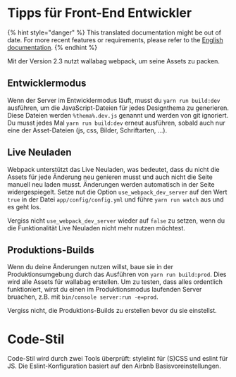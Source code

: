 # Tipps für Front-End Entwickler

{% hint style="danger" %}
This translated documentation might be out of date. For more recent features or requirements, please refer to the [English documentation](https://doc.wallabag.org/en/).
{% endhint %}

Mit der Version 2.3 nutzt wallabag webpack, um seine Assets zu packen.

## Entwicklermodus

Wenn der Server im Entwicklermodus läuft, musst du `yarn run build:dev`
ausführen, um die JavaScript-Dateien für jedes Designthema zu generieren.
Diese Dateien werden `%thema%.dev.js` genannt und werden von git
ignoriert. Du musst jedes Mal `yarn run build:dev` erneut ausführen,
sobald auch nur eine der Asset-Dateien (js, css, Bilder, Schriftarten,
...).


## Live Neuladen

Webpack unterstützt das Live Neuladen, was bedeutet, dass du nicht die
Assets für jede Änderung neu genieren musst und auch nicht die Seite
manuell neu laden musst. Änderungen werden automatisch in der Seite
widergespiegelt. Setze nut die Option `use_webpack_dev_server` auf den
Wert `true` in der Datei `app/config/config.yml` und führe
`yarn run watch` aus und es geht los.

Vergiss nicht `use_webpack_dev_server` wieder auf `false` zu setzen,
wenn du die Funktionalität Live Neuladen nicht mehr nutzen möchtest.


## Produktions-Builds

Wenn du deine Änderungen nutzen willst, baue sie in der
Produktionsumgebung durch das Ausführen von `yarn run build:prod`.
Dies wird alle Assets für wallabag erstellen. Um zu testen, dass
alles ordentlich funktioniert, wirst du einen im Produktionsmodus
laufenden Server bruachen, z.B. mit 
`bin/console server:run -e=prod`.

Vergiss nicht, die Produktions-Builds zu erstellen bevor du sie
einstellst.

# Code-Stil

Code-Stil wird durch zwei Tools überprüft: stylelint für (S)CSS und
eslint für JS. Die Eslint-Konfiguration basiert auf den Airbnb
Basisvoreinstellungen.
